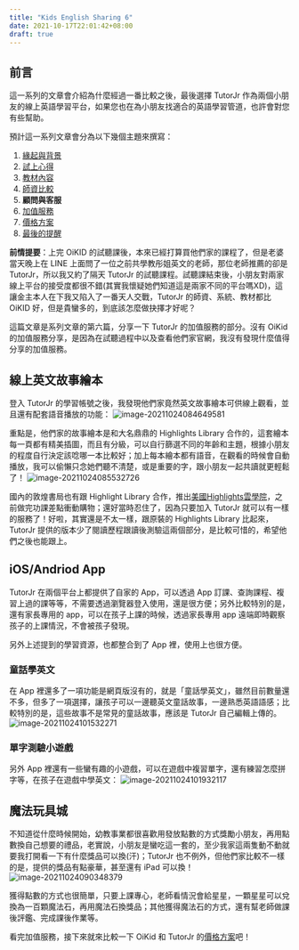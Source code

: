 ```yaml
---
title: "Kids English Sharing 6"
date: 2021-10-17T22:01:42+08:00
draft: true
---
```


## 前言

這一系列的文章會介紹為什麼經過一番比較之後，最後選擇 TutorJr 作為兩個小朋友的線上英語學習平台，如果您也在為小朋友找適合的英語學習管道，也許會對您有些幫助。

預計這一系列文章會分為以下幾個主題來撰寫：

1. [緣起與背景](../kids-english-sharing-1)
2. [試上心得](../kids-english-sharing-2)
3. [教材內容](../kids-english-sharing-3)
4. [師資比較](../kids-english-sharing-4)
5. **顧問與客服**
6. [加值服務](../kids-english-sharing-6)
7. [價格方案](../kids-english-sharing-7)
8. [最後的提醒](../kids-english-sharing-8)

**前情提要**：上完 OiKID 的試聽課後，本來已經打算買他們家的課程了，但是老婆當天晚上在 LINE 上面問了一位之前共學教彤姐英文的老師，那位老師推薦的卻是 TutorJr，所以我又約了隔天 TutorJr 的試聽課程。試聽課結束後，小朋友對兩家線上平台的接受度都很不錯(其實我懷疑她們知道這是兩家不同的平台嗎XD)，這讓金主本人在下我又陷入了一番天人交戰，TutorJr 的師資、系統、教材都比 OiKID 好，但是貴蠻多的，到底該怎麼做抉擇才好呢？

這篇文章是系列文章的第六篇，分享一下 TutorJr 的加值服務的部分。沒有 OiKid 的加值服務分享，是因為在試聽過程中以及查看他們家官網，我沒有發現什麼值得分享的加值服務。

## 線上英文故事繪本

登入 TutorJr 的學習帳號之後，我發現他們家竟然英文故事繪本可供線上觀看，並且還有配套語音播放的功能：
![image-20211024084649581](../static/img/story-books.png)

重點是，他們家的故事繪本是和大名鼎鼎的 Highlights Library 合作的，這套繪本每一頁都有精美插圖，而且有分級，可以自行篩選不同的年齡和主題，根據小朋友的程度自行決定該唸哪一本比較好；加上每本繪本都有語音，在觀看的時候會自動播放，我可以偷懶只念她們聽不清楚，或是重要的字，跟小朋友一起共讀就更輕鬆了！
![image-20211024085532726](../static/img/story-book-2.png)

國內的敦煌書局也有跟 Highlight Library 合作，推出[美國Highlights雲學院](https://cavesfamily.cavesbooks.com.tw/event/%E7%BE%8E%E5%9C%8Bhighlights%E9%9B%B2%E5%AD%B8%E9%99%A2/#about)，之前做完功課差點衝動購物；還好當時忍住了，因為只要加入 TutorJr 就可以有一樣的服務了！好啦，其實還是不太一樣，跟原裝的 Highlights Library 比起來，TutorJr 提供的版本少了閱讀歷程跟讀後測驗這兩個部分，是比較可惜的，希望他們之後也能跟上。

## iOS/Andriod App

TutorJr 在兩個平台上都提供了自家的 App，可以透過 App 訂課、查詢課程、複習上過的課等等，不需要透過瀏覽器登入使用，還是很方便；另外比較特別的是，還有家長專用的 app，可以在孩子上課的時候，透過家長專用 app 遠端即時觀察孩子的上課情況，不會被孩子發現。

另外上述提到的學習資源，也都整合到了 App 裡，使用上也很方便。

### 童話學英文

在 App 裡還多了一項功能是網頁版沒有的，就是「童話學英文」，雖然目前數量還不多，但多了一項選擇，讓孩子可以一邊聽英文童話故事，一邊熟悉英語語感；比較特別的是，這些故事不是常見的童話故事，應該是 TutorJr 自己編輯上傳的。
![image-20211024101532271](../static/img/english-story.png)

### 單字測驗小遊戲

另外 App 裡還有一些蠻有趣的小遊戲，可以在遊戲中複習單字，還有練習怎麼拼字等，在孩子在遊戲中學英文：
![image-20211024101932117](../static/img/engligh-game.png)

## 魔法玩具城

不知道從什麼時候開始，幼教事業都很喜歡用發放點數的方式獎勵小朋友，再用點數換自己想要的禮品，老實說，小朋友是蠻吃這一套的，至少我家這兩隻動不動就要我打開看一下有什麼獎品可以換(汗)；TutorJr 也不例外，但他們家比較不一樣的是，提供的獎品有點豪華，甚至還有 iPad 可以換！
![image-20211024090348379](../static/img/toys.png)

獲得點數的方式也很簡單，只要上課專心，老師看情況會給星星，一顆星星可以兌換為一百顆魔法石，再用魔法石換獎品；其他獲得魔法石的方式，還有幫老師做課後評鑑、完成課後作業等。

看完加值服務，接下來就來比較一下 OiKid 和 TutorJr 的[價格方案](../kids-english-sharing-7)吧！
